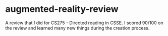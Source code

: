 # augmented-reality-review
A review that I did for CS275 - Directed reading in CSSE. I scored 90/100 on the review and learned many new things during the creation process.
